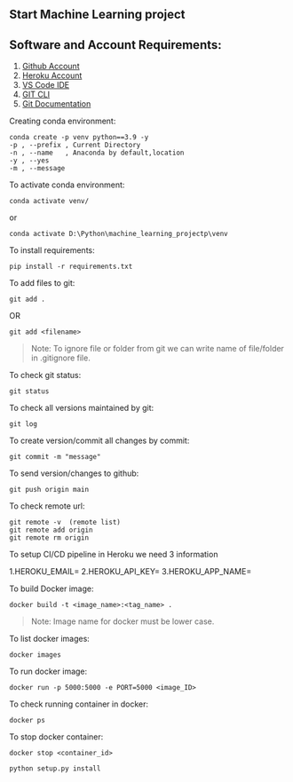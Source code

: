 ## Start Machine Learning project

## Software and Account Requirements:

1. [Github Account](https://github.com/)
2. [Heroku Account](https://signup.heroku.com/)
3. [VS Code IDE](https://code.visualstudio.com/download)
4. [GIT CLI](https://git-scm.com/downloads)
5. [Git Documentation](https://git-scm.com/docs/gittutorial)


Creating conda environment:
```
conda create -p venv python==3.9 -y
-p , --prefix , Current Directory
-n , --name   , Anaconda by default,location
-y , --yes
-m , --message
```

To activate conda environment:

```
conda activate venv/
```

or

```
conda activate D:\Python\machine_learning_projectp\venv
```

To install requirements:
```
pip install -r requirements.txt
```

To add files to git:
```
git add .
```

OR

```
git add <filename>
```

> Note: To ignore file or folder from git we can write name of file/folder in .gitignore file.

To check git status:
```
git status
```

To check all versions maintained by git:
```
git log
```

To create version/commit all changes by commit:
```
git commit -m "message"
```

To send version/changes to github:
```
git push origin main
```

To check remote url:
```
git remote -v  (remote list)
git remote add origin
git remote rm origin
```


To setup CI/CD pipeline in Heroku we need 3 information

1.HEROKU_EMAIL=
2.HEROKU_API_KEY=
3.HEROKU_APP_NAME=


To build Docker image:
```
docker build -t <image_name>:<tag_name> .
```
> Note: Image name for docker must be lower case.   

To list docker images:
```
docker images
```

To run docker image:
```
docker run -p 5000:5000 -e PORT=5000 <image_ID>
```

To check running container in docker:
```
docker ps
```

To stop docker container:
```
docker stop <container_id>
```

```
python setup.py install
```